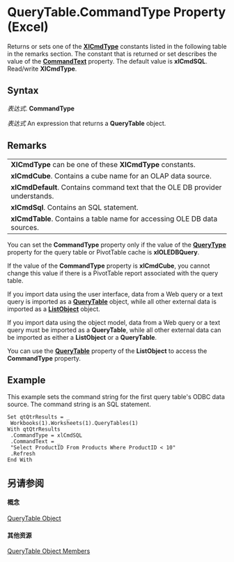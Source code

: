 
# QueryTable.CommandType Property (Excel)

Returns or sets one of the  **[XlCmdType](4339b577-c29c-3c78-8433-df56c35b6633.md)** constants listed in the following table in the remarks section. The constant that is returned or set describes the value of the **[CommandText](5f1f84f2-d613-17be-7b2e-3b6a3cc56002.md)** property. The default value is **xlCmdSQL**. Read/write **XlCmdType**.


## Syntax

 _表达式_. **CommandType**

 _表达式_ An expression that returns a **QueryTable** object.


## Remarks


||
|:-----|
|**XlCmdType** can be one of these **XlCmdType** constants.|
|**xlCmdCube**. Contains a cube name for an OLAP data source.|
|**xlCmdDefault**. Contains command text that the OLE DB provider understands.|
|**xlCmdSql**. Contains an SQL statement.|
|**xlCmdTable**. Contains a table name for accessing OLE DB data sources.|
You can set the  **CommandType** property only if the value of the **[QueryType](7cf9ea40-62ea-7211-7832-31eceb44ed15.md)** property for the query table or PivotTable cache is **xlOLEDBQuery**.

If the value of the  **CommandType** property is **xlCmdCube**, you cannot change this value if there is a PivotTable report associated with the query table.

If you import data using the user interface, data from a Web query or a text query is imported as a  **[QueryTable](505b84ea-64b3-b4fe-741a-de6884eb69eb.md)** object, while all other external data is imported as a **[ListObject](46de6c4f-8ce0-0c7d-da59-6e52f5eab612.md)** object.

If you import data using the object model, data from a Web query or a text query must be imported as a  **QueryTable**, while all other external data can be imported as either a **ListObject** or a **QueryTable**.

You can use the  **[QueryTable](fe019d61-654a-9c87-0bf4-30590a1274ca.md)** property of the **ListObject** to access the **CommandType** property.


## Example

This example sets the command string for the first query table's ODBC data source. The command string is an SQL statement.


```
Set qtQtrResults = _ 
 Workbooks(1).Worksheets(1).QueryTables(1) 
With qtQtrResults 
 .CommandType = xlCmdSQL 
 .CommandText = _ 
 "Select ProductID From Products Where ProductID < 10" 
 .Refresh 
End With
```


## 另请参阅


#### 概念


[QueryTable Object](505b84ea-64b3-b4fe-741a-de6884eb69eb.md)
#### 其他资源


[QueryTable Object Members](http://msdn.microsoft.com/library/9a61f024-c1dc-c11b-942f-ff2a6617bdc4%28Office.15%29.aspx)